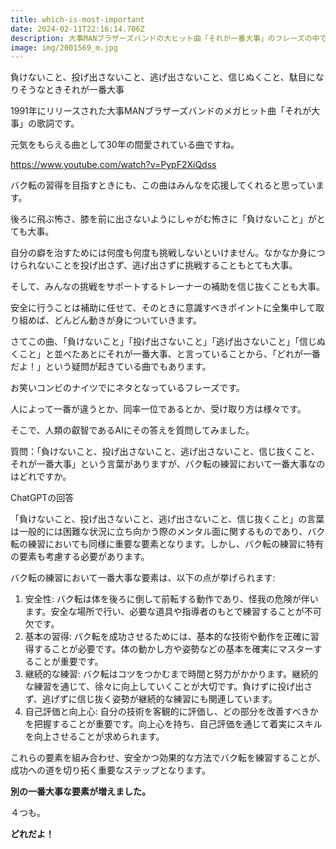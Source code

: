 ```yaml
---
title: which-is-most-important
date: 2024-02-11T22:16:14.706Z
description: 大事MANブラザーズバンドの大ヒット曲「それが一番大事」のフレーズの中でどれが一番バク転練習に大事なのかとChatGPTに聞いてみました。
image: img/2001569_m.jpg
---
```

負けないこと、投げ出さないこと、逃げ出さないこと、信じぬくこと、駄目になりそうなときそれが一番大事



1991年にリリースされた大事MANブラザーズバンドのメガヒット曲「それが大事」の歌詞です。

元気をもらえる曲として30年の間愛されている曲ですね。



https://www.youtube.com/watch?v=PypF2XiQdss



バク転の習得を目指すときにも、この曲はみんなを応援してくれると思っています。

後ろに飛ぶ怖さ、膝を前に出さないようにしゃがむ怖さに「負けないこと」がとても大事。

自分の癖を治すためには何度も何度も挑戦しないといけません。なかなか身につけられないことを投げ出さず、逃げ出さずに挑戦することもとても大事。

そして、みんなの挑戦をサポートするトレーナーの補助を信じ抜くことも大事。

安全に行うことは補助に任せて、そのときに意識すべきポイントに全集中して取り組めば、どんどん動きが身についていきます。



さてこの曲、「負けないこと」「投げ出さないこと」「逃げ出さないこと」「信じぬくこと」と並べたあとにそれが一番大事、と言っていることから、「どれが一番だよ！」という疑問が起きている曲でもあります。

お笑いコンビのナイツでにネタとなっているフレーズです。

人によって一番が違うとか、同率一位であるとか、受け取り方は様々です。



そこで、人類の叡智であるAIにその答えを質問してみました。



質問：「負けないこと、投げ出さないこと、逃げ出さないこと、信じ抜くこと、それが一番大事」という言葉がありますが、バク転の練習において一番大事なのはどれですか。



ChatGPTの回答

「負けないこと、投げ出さないこと、逃げ出さないこと、信じ抜くこと」の言葉は一般的には困難な状況に立ち向かう際のメンタル面に関するものであり、バク転の練習においても同様に重要な要素となります。しかし、バク転の練習に特有の要素も考慮する必要があります。

バク転の練習において一番大事な要素は、以下の点が挙げられます:

1. 安全性: バク転は体を後ろに倒して前転する動作であり、怪我の危険が伴います。安全な場所で行い、必要な道具や指導者のもとで練習することが不可欠です。
2. 基本の習得: バク転を成功させるためには、基本的な技術や動作を正確に習得することが必要です。体の動かし方や姿勢などの基本を確実にマスターすることが重要です。
3. 継続的な練習: バク転はコツをつかむまで時間と努力がかかります。継続的な練習を通じて、徐々に向上していくことが大切です。負けずに投げ出さず、逃げずに信じ抜く姿勢が継続的な練習にも関連しています。
4. 自己評価と向上心: 自分の技術を客観的に評価し、どの部分を改善すべきかを把握することが重要です。向上心を持ち、自己評価を通じて着実にスキルを向上させることが求められます。

これらの要素を組み合わせ、安全かつ効果的な方法でバク転を練習することが、成功への道を切り拓く重要なステップとなります。





**別の一番大事な要素が増えました。**

４つも。



**どれだよ！**